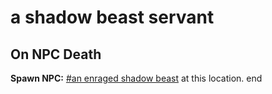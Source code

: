 # a shadow beast servant


## On NPC Death

**Spawn NPC:**  [\#an enraged shadow beast](/npc/111018) at this location.
end